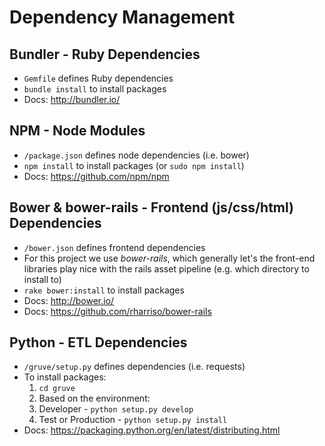 # Dependency Management

## Bundler - Ruby Dependencies
 * `Gemfile` defines Ruby dependencies
 * `bundle install` to install packages
 * Docs: http://bundler.io/

## NPM - Node Modules
 * `/package.json` defines node dependencies (i.e. bower)
 * `npm install` to install packages (or `sudo npm install`)
 * Docs: https://github.com/npm/npm

## Bower & bower-rails - Frontend (js/css/html) Dependencies
 * `/bower.json` defines frontend dependencies
 * For this project we use *bower-rails*, which generally let's the front-end libraries play nice with the rails asset pipeline (e.g. which directory to install to)
 * `rake bower:install` to install packages
 * Docs: http://bower.io/
 * Docs: https://github.com/rharriso/bower-rails

## Python - ETL Dependencies
 * `/gruve/setup.py` defines dependencies (i.e. requests)
 * To install packages:
   1. `cd gruve` 
   2. Based on the environment:
     1. Developer - `python setup.py develop`
     2. Test or Production - `python setup.py install`
 * Docs: https://packaging.python.org/en/latest/distributing.html
